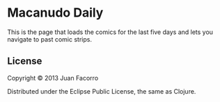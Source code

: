 # Macanudo Daily

This is the page that loads the comics for the last five days and lets you navigate to past comic strips.


## License

Copyright © 2013 Juan Facorro

Distributed under the Eclipse Public License, the same as Clojure.

